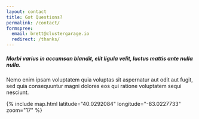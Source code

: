 ```yaml
---
layout: contact
title: Got Questions?
permalink: /contact/
formspree:
  email: brett@clustergarage.io
  redirect: /thanks/
---
```


##### Morbi varius in accumsan blandit, elit ligula velit, luctus mattis ante nulla nulla.

Nemo enim ipsam voluptatem quia voluptas sit aspernatur aut odit aut fugit, sed quia consequuntur magni dolores eos qui ratione voluptatem sequi nesciunt.

{% include map.html latitude="40.0292084" longitude="-83.0227733" zoom="17" %}
